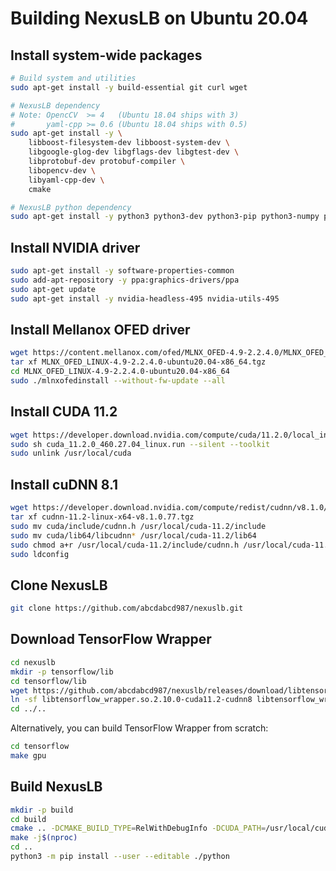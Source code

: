 # Building NexusLB on Ubuntu 20.04

## Install system-wide packages

```bash
# Build system and utilities
sudo apt-get install -y build-essential git curl wget

# NexusLB dependency
# Note: OpencCV  >= 4   (Ubuntu 18.04 ships with 3)
#       yaml-cpp >= 0.6 (Ubuntu 18.04 ships with 0.5)
sudo apt-get install -y \
    libboost-filesystem-dev libboost-system-dev \
    libgoogle-glog-dev libgflags-dev libgtest-dev \
    libprotobuf-dev protobuf-compiler \
    libopencv-dev \
    libyaml-cpp-dev \
    cmake

# NexusLB python dependency
sudo apt-get install -y python3 python3-dev python3-pip python3-numpy python3-yaml
```

## Install NVIDIA driver

```bash
sudo apt-get install -y software-properties-common
sudo add-apt-repository -y ppa:graphics-drivers/ppa
sudo apt-get update
sudo apt-get install -y nvidia-headless-495 nvidia-utils-495
```

## Install Mellanox OFED driver

```bash
wget https://content.mellanox.com/ofed/MLNX_OFED-4.9-2.2.4.0/MLNX_OFED_LINUX-4.9-2.2.4.0-ubuntu20.04-x86_64.tgz
tar xf MLNX_OFED_LINUX-4.9-2.2.4.0-ubuntu20.04-x86_64.tgz
cd MLNX_OFED_LINUX-4.9-2.2.4.0-ubuntu20.04-x86_64
sudo ./mlnxofedinstall --without-fw-update --all
```

## Install CUDA 11.2

```bash
wget https://developer.download.nvidia.com/compute/cuda/11.2.0/local_installers/cuda_11.2.0_460.27.04_linux.run
sudo sh cuda_11.2.0_460.27.04_linux.run --silent --toolkit
sudo unlink /usr/local/cuda
```

## Install cuDNN 8.1

```bash
wget https://developer.download.nvidia.com/compute/redist/cudnn/v8.1.0/cudnn-11.2-linux-x64-v8.1.0.77.tgz
tar xf cudnn-11.2-linux-x64-v8.1.0.77.tgz
sudo mv cuda/include/cudnn.h /usr/local/cuda-11.2/include
sudo mv cuda/lib64/libcudnn* /usr/local/cuda-11.2/lib64
sudo chmod a+r /usr/local/cuda-11.2/include/cudnn.h /usr/local/cuda-11.2/lib64/libcudnn*
sudo ldconfig
```

## Clone NexusLB

```bash
git clone https://github.com/abcdabcd987/nexuslb.git
```

## Download TensorFlow Wrapper

```bash
cd nexuslb
mkdir -p tensorflow/lib
cd tensorflow/lib
wget https://github.com/abcdabcd987/nexuslb/releases/download/libtensorflow_wrapper.so.2.10.0/libtensorflow_wrapper.so.2.10.0-cuda11.2-cudnn8
ln -sf libtensorflow_wrapper.so.2.10.0-cuda11.2-cudnn8 libtensorflow_wrapper.so
cd ../..
```

Alternatively, you can build TensorFlow Wrapper from scratch:

```bash
cd tensorflow
make gpu
```

## Build NexusLB

```bash
mkdir -p build
cd build
cmake .. -DCMAKE_BUILD_TYPE=RelWithDebugInfo -DCUDA_PATH=/usr/local/cuda-11.2 -DUSE_TENSORFLOW=ON -DUSE_GPU=ON
make -j$(nproc)
cd ..
python3 -m pip install --user --editable ./python
```
